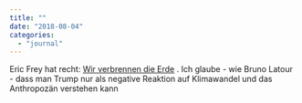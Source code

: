 ```yaml
---
title: ""
date: "2018-08-04"
categories: 
  - "journal"
---
```


Eric Frey hat recht: [Wir verbrennen die Erde](https://derstandard.at/2000084716305/Wir-verbrennen-die-Erde) . Ich glaube - wie Bruno Latour - dass man Trump nur als negative Reaktion auf Klimawandel und das Anthropozän verstehen kann
